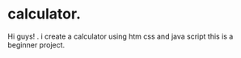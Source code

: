 # calculator.
Hi guys! . i create a calculator using htm css and java script this is a beginner  project.
